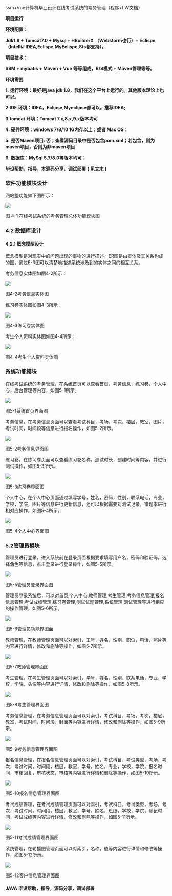 ssm+Vue计算机毕业设计在线考试系统的考务管理（程序+LW文档）

**项目运行**

**环境配置：**

**Jdk1.8 + Tomcat7.0 + Mysql + HBuilderX** **（Webstorm也行）+ Eclispe（IntelliJ
IDEA,Eclispe,MyEclispe,Sts都支持）。**

**项目技术：**

**SSM + mybatis + Maven + Vue** **等等组成，B/S模式 + Maven管理等等。**

**环境需要**

**1.** **运行环境：最好是java jdk 1.8，我们在这个平台上运行的。其他版本理论上也可以。**

**2.IDE** **环境：IDEA，Eclipse,Myeclipse都可以。推荐IDEA;**

**3.tomcat** **环境：Tomcat 7.x,8.x,9.x版本均可**

**4.** **硬件环境：windows 7/8/10 1G内存以上；或者 Mac OS；**

**5.** **是否Maven项目: 否；查看源码目录中是否包含pom.xml；若包含，则为maven项目，否则为非maven项目**

**6.** **数据库：MySql 5.7/8.0等版本均可；**

**毕设帮助，指导，本源码分享，调试部署** **(** **见文末** **)**

### 软件功能模块设计

网站整功能如下图所示：

![](./res/5ed59cad098343e58e2254dd411a2932.png)

图 4-1 在线考试系统的考务管理总体功能模块图

### 4.2 数据库设计

#### 4.2.1 概念模型设计

概念模型是对现实中的问题出现的事物的进行描述，ER图是由实体及其关系构成的图，通过E-R图可以清楚地描述系统涉及到的实体之间的相互关系。

考务信息实体图如图4-2所示：

![](./res/07239c5e5d6849feb8ef98b9a255ab4d.png)

图4-2考务信息实体图

练习卷实体图如图4-3所示：

![](./res/a9e4964bfeb946cf9e95ab1b8e6f450f.png)

图4-3练习卷实体图

考生个人资料实体图如图4-4所示：

![](./res/8e1ba73546724574a676509a2896531c.png)

图4-4考生个人资料实体图

### 系统功能模块

在线考试系统的考务管理，在系统首页可以查看首页，考务信息，练习卷，个人中心，后台管理等内容，如图5-1所示。

![](./res/7bc61a84ef7c43bc949d638868f328f8.png)

图5-1系统首页界面图

考务信息，在考务信息页面可以查看考试科目，考场，考次，楼层，教室，图片，考试时间，时间段等信息进行报名操作，如图5-2所示。

![](./res/ecb41d1351a74e348bc8331442d1ab06.png)

图5-2考务信息界面图

练习卷，在练习卷页面可以查看练习卷名称，测试时长，创建时间等内容，并进行测试操作，如图5-3所示。

![](./res/e7543faddd2d43df8d62b3e49881ed03.png)

图5-3练习卷界面图

个人中心，在个人中心页面通过填写学号，姓名，密码，性别，联系电话，专业，学校，学院，图片等信息进行更新信息，还可以根据需要对测试记录，错题本进行相对应操作，如图5-4所示。

![](./res/b0277de930254fd9944d8e565c38f7ca.png)

图5-4个人中心界面图

### 5.2管理员模块

管理员进行登录，进入系统前在登录页面根据要求填写用户名，密码和验证码，选择角色等信息，点击登录进行登录操作，如图5-5所示。

![](./res/a7fcbf98d4de45f48778e655bd6dfb91.png)

图5-5管理员登录界面图

管理员登录系统后，可以对首页,个人中心,教师管理,考生管理,考务信息管理,报名信息管理,考试成绩管理,练习卷管理,测试试题管理,系统管理,测试管理等进行相应的操作管理，如图5-6所示。

![](./res/9878f6c925a743ddaf609022ff129453.png)

图5-6管理员功能界图面

教师管理，在教师管理页面可以对索引，工号，姓名，性别，职位，电话，照片等内容进行详情，修改和删除等操作，如图5-7所示。

![](./res/1f4088c0f92545669cc93cb60a27ca72.png)

图5-7教师管理界面图

考生管理，在考生管理页面可以对索引，学号，姓名，性别，联系电话，专业，学校，学院，头像等内容进行详情，修改和删除等操作，如图5-8所示。

![](./res/e5dcd9dc382d483f9afb3f6849afd7a5.png)

图5-8考生管理界面图

考务信息管理，在考务信息管理页面可以对索引，考试科目，考场，考次，楼层，教室，考试时间，时间段，封面等内容进行详情，修改和删除等操作，如图5-9所示。

![](./res/add7995400ef4724927fad5b09de372c.png)

图5-9考务信息管理界面图

报名信息管理，在报名信息管理页面可以对索引，考试科目，考试类型，考场，考次，考试时间，时间段，楼层，教室，学号，姓名，专业，学校，学院，报名时间，审核回复，审核状态，审核等内容进行详情和删除等操作，如图5-10所示。

![](./res/a47dbeab33cf4cb39d7725ad35f75a4a.png)

图5-10报名信息管理界面图

考试成绩管理，在考试成绩管理页面可以对索引，考试科目，考试类型，考场，考次，考试时间，时间段，楼层，教室，学号，姓名，班级，学校，学院，登记时间，考试成绩等内容进行详情，修改和删除等操作，如图5-11所示。

![](./res/9fd7e70bd7424ca296040991b4e5a8d2.png)

图5-11考试成绩管理界面图

系统管理，在轮播图管理页面可以对索引，名称，值等内容进行详情和修改等操作，如图5-12所示。

![](./res/85e90774db88410fa315ef2d09c66c49.png)

图5-12客户信息管理界面图

#### **JAVA** **毕设帮助，指导，源码分享，调试部署**

